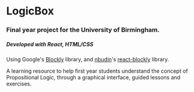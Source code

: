 # LogicBox
### Final year project for the University of Birmingham.

##### Developed with React, HTML/CSS

Using Google's [Blockly](https://github.com/google/blockly) library, and [nbudin](https://github.com/nbudin)'s [react-blockly](https://github.com/nbudin/react-blockly) library.

A learning resource to help first year students understand the concept of Propositional Logic, through a graphical interface, guided lessons and exercises.
